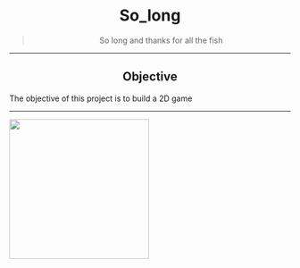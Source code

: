 
<div align="center">
  <h1 align="center">
    So_long
  </h1>
  <blockquote>
    So long and thanks for all the fish
  </blockquote>
</div>

---

<h2 align="center">
  Objective
</h2>

The objective of this project is to build a 2D game 

---

<img src="https://user-images.githubusercontent.com/76601093/196039712-ffd15bb3-8fd2-4aac-b8a1-f5a4481836e4.jpg" width=250 align="left">
